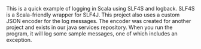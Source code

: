 This is a quick example of logging in Scala using SLF4S and logback.  SLF4S is a Scala-friendly wrapper for SLF4J.  This project also uses a custom JSON encoder for the log messages.  The encoder was created for another project and exists in our java services repository.  When you run the program, it will log some sample messages, one of which includes an exception.
